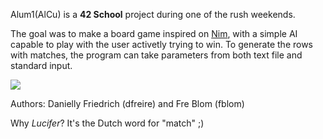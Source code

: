 Alum1(AlCu) is a <b>42 School</b> project during one of the rush weekends.

The goal was to make a board game inspired on <a href="https://en.wikipedia.org/wiki/Nim">Nim</a>, with a simple AI capable to play with the user activetly trying to win.
To generate the rows with matches, the program can take parameters from both text file and standard input.

<img src= "https://i.imgur.com/ONR3DhN.png">

Authors: Danielly Friedrich (dfreire) and Fre Blom (fblom)

Why <i>Lucifer</i>?
It's the Dutch word for "match" ;)
